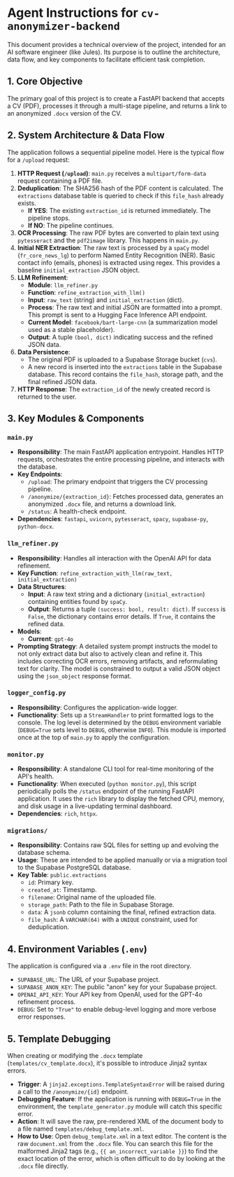 # Agent Instructions for `cv-anonymizer-backend`

This document provides a technical overview of the project, intended for an AI software engineer (like Jules). Its purpose is to outline the architecture, data flow, and key components to facilitate efficient task completion.

## 1. Core Objective

The primary goal of this project is to create a FastAPI backend that accepts a CV (PDF), processes it through a multi-stage pipeline, and returns a link to an anonymized `.docx` version of the CV.

## 2. System Architecture & Data Flow

The application follows a sequential pipeline model. Here is the typical flow for a `/upload` request:

1.  **HTTP Request (`/upload`)**: `main.py` receives a `multipart/form-data` request containing a PDF file.
2.  **Deduplication**: The SHA256 hash of the PDF content is calculated. The `extractions` database table is queried to check if this `file_hash` already exists.
    -   **If YES**: The existing `extraction_id` is returned immediately. The pipeline stops.
    -   **If NO**: The pipeline continues.
3.  **OCR Processing**: The raw PDF bytes are converted to plain text using `pytesseract` and the `pdf2image` library. This happens in `main.py`.
4.  **Initial NER Extraction**: The raw text is processed by a `spaCy` model (`fr_core_news_lg`) to perform Named Entity Recognition (NER). Basic contact info (emails, phones) is extracted using regex. This provides a baseline `initial_extraction` JSON object.
5.  **LLM Refinement**:
    -   **Module**: `llm_refiner.py`
    -   **Function**: `refine_extraction_with_llm()`
    -   **Input**: `raw_text` (string) and `initial_extraction` (dict).
    -   **Process**: The raw text and initial JSON are formatted into a prompt. This prompt is sent to a Hugging Face Inference API endpoint.
    -   **Current Model**: `facebook/bart-large-cnn` (a summarization model used as a stable placeholder).
    -   **Output**: A tuple `(bool, dict)` indicating success and the refined JSON data.
6.  **Data Persistence**:
    -   The original PDF is uploaded to a Supabase Storage bucket (`cvs`).
    -   A new record is inserted into the `extractions` table in the Supabase database. This record contains the `file_hash`, storage path, and the final refined JSON data.
7.  **HTTP Response**: The `extraction_id` of the newly created record is returned to the user.

## 3. Key Modules & Components

### `main.py`
- **Responsibility**: The main FastAPI application entrypoint. Handles HTTP requests, orchestrates the entire processing pipeline, and interacts with the database.
- **Key Endpoints**:
    - `/upload`: The primary endpoint that triggers the CV processing pipeline.
    - `/anonymize/{extraction_id}`: Fetches processed data, generates an anonymized `.docx` file, and returns a download link.
    - `/status`: A health-check endpoint.
- **Dependencies**: `fastapi`, `uvicorn`, `pytesseract`, `spacy`, `supabase-py`, `python-docx`.

### `llm_refiner.py`
- **Responsibility**: Handles all interaction with the OpenAI API for data refinement.
- **Key Function**: `refine_extraction_with_llm(raw_text, initial_extraction)`
- **Data Structures**:
    - **Input**: A raw text string and a dictionary (`initial_extraction`) containing entities found by `spaCy`.
    - **Output**: Returns a tuple `(success: bool, result: dict)`. If `success` is `False`, the dictionary contains error details. If `True`, it contains the refined data.
- **Models**:
    - **Current**: `gpt-4o`
- **Prompting Strategy**: A detailed system prompt instructs the model to not only extract data but also to actively clean and refine it. This includes correcting OCR errors, removing artifacts, and reformulating text for clarity. The model is constrained to output a valid JSON object using the `json_object` response format.

### `logger_config.py`
- **Responsibility**: Configures the application-wide logger.
- **Functionality**: Sets up a `StreamHandler` to print formatted logs to the console. The log level is determined by the `DEBUG` environment variable (`DEBUG=True` sets level to `DEBUG`, otherwise `INFO`). This module is imported once at the top of `main.py` to apply the configuration.

### `monitor.py`
- **Responsibility**: A standalone CLI tool for real-time monitoring of the API's health.
- **Functionality**: When executed (`python monitor.py`), this script periodically polls the `/status` endpoint of the running FastAPI application. It uses the `rich` library to display the fetched CPU, memory, and disk usage in a live-updating terminal dashboard.
- **Dependencies**: `rich`, `httpx`.

### `migrations/`
- **Responsibility**: Contains raw SQL files for setting up and evolving the database schema.
- **Usage**: These are intended to be applied manually or via a migration tool to the Supabase PostgreSQL database.
- **Key Table**: `public.extractions`
    - `id`: Primary key.
    - `created_at`: Timestamp.
    - `filename`: Original name of the uploaded file.
    - `storage_path`: Path to the file in Supabase Storage.
    - `data`: A `jsonb` column containing the final, refined extraction data.
    - `file_hash`: A `VARCHAR(64)` with a `UNIQUE` constraint, used for deduplication.

## 4. Environment Variables (`.env`)

The application is configured via a `.env` file in the root directory.

- `SUPABASE_URL`: The URL of your Supabase project.
- `SUPABASE_ANON_KEY`: The public "anon" key for your Supabase project.
- `OPENAI_API_KEY`: Your API key from OpenAI, used for the GPT-4o refinement process.
- `DEBUG`: Set to `"True"` to enable debug-level logging and more verbose error responses.

## 5. Template Debugging

When creating or modifying the `.docx` template (`templates/cv_template.docx`), it's possible to introduce Jinja2 syntax errors.

- **Trigger**: A `jinja2.exceptions.TemplateSyntaxError` will be raised during a call to the `/anonymize/{id}` endpoint.
- **Debugging Feature**: If the application is running with `DEBUG=True` in the environment, the `template_generator.py` module will catch this specific error.
- **Action**: It will save the raw, pre-rendered XML of the document body to a file named `templates/debug_template.xml`.
- **How to Use**: Open `debug_template.xml` in a text editor. The content is the raw `document.xml` from the `.docx` file. You can search this file for the malformed Jinja2 tags (e.g., `{{ an_incorrect_variable }}`) to find the exact location of the error, which is often difficult to do by looking at the `.docx` file directly.
